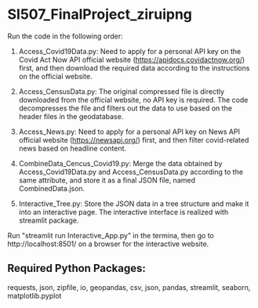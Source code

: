 # SI507_FinalProject_ziruipng

Run the code in the following order:

1. Access_Covid19Data.py: Need to apply for a personal API key on the Covid Act Now API official website (https://apidocs.covidactnow.org/) first, and then download the required data according to the instructions on the official website.

2. Access_CensusData.py: The original compressed file is directly downloaded from the official website, no API key is required. The code decompresses the file and filters out the data to use based on the header files in the geodatabase.

3. Access_News.py: Need to apply for a personal API key on News API official website (https://newsapi.org/) first, and then filter covid-related news based on headline content.

4. CombineData_Cencus_Covid19.py: Merge the data obtained by Access_Covid19Data.py and Access_CensusData.py according to the same attribute, and store it as a final JSON file, named CombinedData.json.

5. Interactive_Tree.py: Store the JSON data in a tree structure and make it into an interactive page. The interactive interface is realized with streamlit package.

Run "streamlit run Interactive_App.py" in the termina, then go to http://localhost:8501/ on a browser for the interactive website.

## Required Python Packages: 
   requests, json, zipfile, io, geopandas, csv, json, pandas, streamlit, seaborn, matplotlib.pyplot
